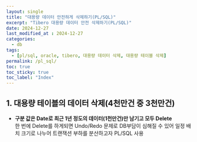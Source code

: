 ```yaml
---
layout: single
title: "대용량 데이터 안전하게 삭제하기(PL/SQL)"
excerpt: "Tibero 대용량 데이터 안전 삭제하기(PL/SQL)"	
date: 2024-12-27
last_modified_at : 2024-12-27
categories: 
  - db
tags:
  - [pl/sql, oracle, tibero, 대용량 데이터 삭제, 대용량 테이블 삭제]
permalink: /pl_sql/
toc: true
toc_sticky: true
toc_label: "Index"
---
```


## 1.  대용량 테이블의 데이터 삭제(4천만건 중 3천만건) 

* __구분 값은 Date로 최근 1년 정도의 데이터(1천만건)만 남기고 모두 Delete__  
한 번에 Delete를 하게되면 Undo/Redo 문제로 DB부담이 심해질 수 있어
일정 배치 크기로 나누어 트랜잭션 부하를 분산하고자 PL/SQL 사용
